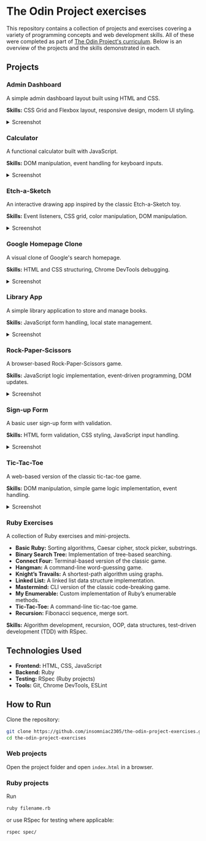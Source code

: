 # The Odin Project exercises

This repository contains a collection of projects and exercises covering a variety of programming concepts and web development skills. All of these were completed as part of [The Odin Project's curriculum](https://www.theodinproject.com/). Below is an overview of the projects and the skills demonstrated in each.

## Projects

### Admin Dashboard

A simple admin dashboard layout built using HTML and CSS.

**Skills:** CSS Grid and Flexbox layout, responsive design, modern UI styling.

<details>
  <summary>Screenshot</summary>
  <p align="center">
    <img alt="Screenshot" src="admin-dashboard/screenshot.png" width="1000" />
  </p>
</details>

### Calculator

A functional calculator built with JavaScript.

**Skills:** DOM manipulation, event handling for keyboard inputs.

<details>
  <summary>Screenshot</summary>
  <p align="center">
    <img alt="Screenshot" src="calculator/screenshot.png" width="300" />
  </p>
</details>

### Etch-a-Sketch

An interactive drawing app inspired by the classic Etch-a-Sketch toy.

**Skills:** Event listeners, CSS grid, color manipulation, DOM manipulation.

<details>
  <summary>Screenshot</summary>
  <p align="center">
    <img alt="Screenshot" src="etch-a-sketch/screenshot.png" width="500" />
  </p>
</details>

### Google Homepage Clone

A visual clone of Google's search homepage.

**Skills:** HTML and CSS structuring, Chrome DevTools debugging.

<details>
  <summary>Screenshot</summary>
  <p align="center">
    <img alt="Screenshot" src="google-homepage/screenshot.png" width="1000" />
  </p>
</details>

### Library App

A simple library application to store and manage books.

**Skills:** JavaScript form handling, local state management.

<details>
  <summary>Screenshot</summary>
  <p align="center">
    <img alt="Screenshot" src="library/screenshot.png" />
  </p>
</details>

### Rock-Paper-Scissors

A browser-based Rock-Paper-Scissors game.

**Skills:** JavaScript logic implementation, event-driven programming, DOM updates.

<details>
  <summary>Screenshot</summary>
  <p align="center">
    <img alt="Screenshot" src="rock-paper-scissors/screenshot.png" width="500" />
  </p>
</details>

### Sign-up Form

A basic user sign-up form with validation.

**Skills:** HTML form validation, CSS styling, JavaScript input handling.

<details>
  <summary>Screenshot</summary>
  <p align="center">
    <img alt="Screenshot" src="sign-up-form/screenshot.png" width="1000" />
  </p>
</details>

### Tic-Tac-Toe

A web-based version of the classic tic-tac-toe game.

**Skills:** DOM manipulation, simple game logic implementation, event handling.

<details>
  <summary>Screenshot</summary>
  <p align="center">
    <img alt="Screenshot" src="tic-tac-toe/screenshot.png" width="500" />
  </p>
</details>

### Ruby Exercises

A collection of Ruby exercises and mini-projects.

- **Basic Ruby:** Sorting algorithms, Caesar cipher, stock picker, substrings.
- **Binary Search Tree:** Implementation of tree-based searching.
- **Connect Four:** Terminal-based version of the classic game.
- **Hangman:** A command-line word-guessing game.
- **Knight’s Travails:** A shortest-path algorithm using graphs.
- **Linked List:** A linked list data structure implementation.
- **Mastermind:** CLI version of the classic code-breaking game.
- **My Enumerable:** Custom implementation of Ruby’s enumerable methods.
- **Tic-Tac-Toe:** A command-line tic-tac-toe game.
- **Recursion:** Fibonacci sequence, merge sort.

**Skills:** Algorithm development, recursion, OOP, data structures, test-driven development (TDD) with RSpec.

## Technologies Used

- **Frontend:** HTML, CSS, JavaScript
- **Backend:** Ruby
- **Testing:** RSpec (Ruby projects)
- **Tools:** Git, Chrome DevTools, ESLint

## How to Run

Clone the repository:

```sh
git clone https://github.com/insomniac2305/the-odin-project-exercises.git
cd the-odin-project-exercises
```

### Web projects

Open the project folder and open `index.html` in a browser.

### Ruby projects

Run

```sh
ruby filename.rb
```

or use RSpec for testing where applicable:

```sh
rspec spec/
```
